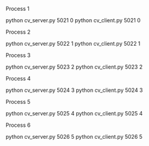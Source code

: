Process 1

python cv_server.py 5021 0
python cv_client.py 5021 0

Process 2

python cv_server.py 5022 1
python cv_client.py 5022 1

Process 3

python cv_server.py 5023 2
python cv_client.py 5023 2

Process 4

python cv_server.py 5024 3
python cv_client.py 5024 3

Process 5

python cv_server.py 5025 4
python cv_client.py 5025 4

Process 6

python cv_server.py 5026 5
python cv_client.py 5026 5
